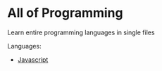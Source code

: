 # All of Programming
Learn entire programming languages in single files

Languages:
* [Javascript](https://github.com/nagolyhprum/all-of-programming/blob/main/javascript)